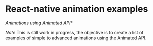 # React-native animation examples
*Animations using Animated API**

*Note*
This is still work in progress, the objective is to create a list
of examples of simple to advanced animations using the Animated API.

